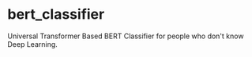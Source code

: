 # bert_classifier
Universal Transformer Based BERT Classifier for people who don't know Deep Learning.
